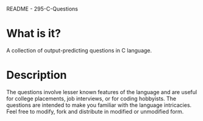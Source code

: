 README - 295-C-Questions

What is it?
===========
A collection of output-predicting questions in C language.

Description
===========
The questions involve lesser known features of the language and are useful for college placements, job interviews, or for coding hobbyists. The questions are intended to make you familiar with the language intricacies.
Feel free to modify, fork and distribute in modified or unmodified form.
